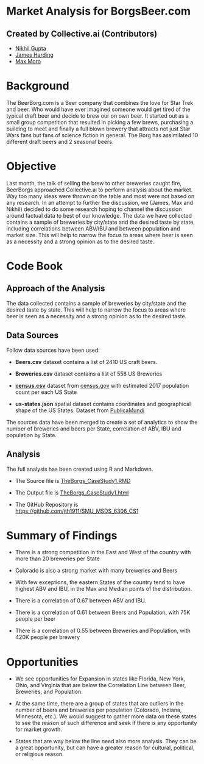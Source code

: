 
# Market Analysis for BorgsBeer.com

## Created by Collective.ai (Contributors)
- [Nikhil Gupta](mailto:guptan@smu.edu)
- [James Harding](mailto:harding@smu.edu)
- [Max Moro](mailto:mmoro@smu.edu)

# Background

The BeerBorg.com is a Beer company that combines the  love for Star Trek and beer.  Who would have ever imagined someone would get tired of the typical draft beer and decide to brew our on own beer.  It started out as a small group competition that resulted in picking a few brews, purchasing a building to meet and finally a full blown brewery that attracts not just Star Wars fans but fans of science fiction in general.  The Borg has assimilated 10 different draft beers and 2 seasonal beers. 

# Objective 

Last month, the talk of selling the brew to other breweries caught fire, BeerBorgs approached Collective.ai to perform analysis about the market. Way too many ideas were thrown on the table and most were not based on any research.  In an attempt to further the discussion, we (James, Max and Nikhil) decided to do some research hoping to channel the discussion around factual data to best of our knowledge.  The data we have collected contains a sample of breweries by city/state and the desired taste by state, including correlations between ABV/IBU and between population and market size.  This will help to narrow the focus to areas where beer is seen as a necessity and a strong opinion as to the desired taste.  

# Code Book 

## Approach of the Analysis

The data collected contains a sample of breweries by city/state and the desired taste by state.  This will help to narrow the focus to areas where beer is seen as a necessity and a strong opinion as to the desired taste.  

## Data Sources

Follow data sources have been used:

- **Beers.csv** dataset contains a list of 2410 US craft beers. 

- **Breweries.csv**  dataset contains a list of 558 US  Breweries

- **[census.csv](https://www2.census.gov/programs-surveys/popest/datasets/2010-2017/national/totals/nst-est2017-alldata.csv)**  dataset from [census.gov](https://www.census.gov/data/tables/2017/demo/popest/nation-total.html) with estimated 2017 population count per each US State 

- **us-states.json** spatial dataset contains coordinates and geographical shape of the US States. Dataset from [PublicaMundi](https://raw.githubusercontent.com/PublicaMundi/MappingAPI/master/data/geojson/us-states.json)

The sources data have been merged to create a set of analytics to show the number of breweries and beers per State, correlation of ABV, IBU and  population by State. 

## Analysis 

The full analysis has been created using R and Markdown. 

- The Source file is [TheBorgs_CaseStudy1.RMD](https://github.com/jth1911/SMU_MSDS_6306_CS1/blob/master/TheBorgs_CaseStudy1.Rmd)

- The Output file is [TheBorgs_CaseStudy1.html](http://htmlpreview.github.io/?https://github.com/jth1911/SMU_MSDS_6306_CS1/blob/master/TheBorgs_CaseStudy1.html)

- The GitHub Repository is https://github.com/jth1911/SMU_MSDS_6306_CS1 

# Summary of Findings

- There is a strong competition in the East and West of the country with more than 20 breweries per State

- Colorado is also a strong market with many breweries and Beers

- With few exceptions, the eastern States of the country tend to have highest ABV and IBU, in the Max and Median points of the distribution.

- There is a correlation of 0.67 between ABV and IBU.

- There is a correlation of 0.61 between Beers and Population, with 75K people per beer

- There is a correlation of 0.55 between Breweries and Population, with 420K people per brewery


# Opportunities

- We see opportunities for Expansion in states like Florida, New York, Ohio, and Virginia that are below the Correlation Line between Beer, Breweries, and Population. 

- At the same time, there are a group of states that are outliers in the number of beers and breweries per population (Colorado, Indiana, Minnesota, etc.). We would suggest to gather more data on these states to see the reason of such difference and seek if there is any opportunity for market growth.

- States that are way below the line need also more analysis. They can be a great opportunity, but can have a greater reason for cultural, political, or religious reason.


